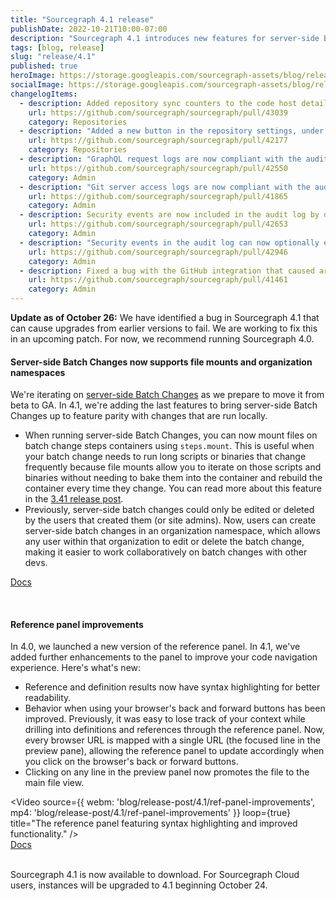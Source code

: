 ```yaml
---
title: "Sourcegraph 4.1 release"
publishDate: 2022-10-21T10:00-07:00
description: "Sourcegraph 4.1 introduces new features for server-side Batch Changes and improvements to the code navigation reference panel."
tags: [blog, release]
slug: "release/4.1"
published: true
heroImage: https://storage.googleapis.com/sourcegraph-assets/blog/release-post/4.1/sourcegraph-4-1-hero.png
socialImage: https://storage.googleapis.com/sourcegraph-assets/blog/release-post/4.1/sourcegraph-4-1-hero.png
changelogItems:
  - description: Added repository sync counters to the code host details page to give visibility into external service sync progress.
    url: https://github.com/sourcegraph/sourcegraph/pull/43039
    category: Repositories
  - description: "Added a new button in the repository settings, under \"Mirroring,\" to delete a repository from disk and reclone it. This prevents the need to manually delete failed repositories from the Git server."
    url: https://github.com/sourcegraph/sourcegraph/pull/42177
    category: Repositories
  - description: "GraphQL request logs are now compliant with the audit logging format. The old GraphQl logging based on `LOG_ALL_GRAPHQL_REQUESTS` env var is now deprecated and scheduled for removal."
    url: https://github.com/sourcegraph/sourcegraph/pull/42550
    category: Admin
  - description: "Git server access logs are now compliant with the audit logging format. This introduces a breaking change: The 'actor' field is now nested under the 'audit' field."
    url: https://github.com/sourcegraph/sourcegraph/pull/41865
    category: Admin
  - description: Security events are now included in the audit log by default to provide more visibility to security teams.
    url: https://github.com/sourcegraph/sourcegraph/pull/42653
    category: Admin
  - description: "Security events in the audit log can now optionally exclude internal actor traffic to reduce noise. This traffic is excluded by default, but can be enabled with the `log.auditLog.backgroundJobs` setting."
    url: https://github.com/sourcegraph/sourcegraph/pull/42946
    category: Admin
  - description: Fixed a bug with the GitHub integration that caused archived repositories to be incorrectly returned when using the "public" repositoryQuery keyword.
    url: https://github.com/sourcegraph/sourcegraph/pull/41461
    category: Admin
---
```


<Alert>
  <strong>Update as of October 26:</strong> We have identified a bug in Sourcegraph 4.1 that can cause upgrades from earlier versions to fail. We are working to fix this in an upcoming patch. For now, we recommend running Sourcegraph 4.0.
</Alert>

<Badge link="/batch-changes" text="Batch Changes" color="blue" size="small" />

#### Server-side Batch Changes now supports file mounts and organization namespaces

We're iterating on [server-side Batch Changes](https://about.sourcegraph.com/blog/release/4.0#high-leverage-ways-to-improve-your-entire-codebase) as we prepare to move it from beta to GA. In 4.1, we're adding the last features to bring server-side Batch Changes up to feature parity with changes that are run locally.
- When running server-side Batch Changes, you can now mount files on batch change steps containers using `steps.mount`. This is useful when your batch change needs to run long scripts or binaries that change frequently because file mounts allow you to iterate on those scripts and binaries without needing to bake them into the container and rebuild the container every time they change. You can read more about this feature in the [3.41 release post](https://about.sourcegraph.com/blog/release/3.41).
- Previously, server-side batch changes could only be edited or deleted by the users that created them (or site admins). Now, users can create server-side batch changes in an organization namespace, which allows any user within that organization to edit or delete the batch change, making it easier to work collaboratively on batch changes with other devs.

<a href="https://docs.sourcegraph.com/batch_changes/how-tos/server_side_file_mounts" className="tw-not-italic tw-flex tw-items-center tw-mb-sm">Docs<OpenInNewIcon className="tw-ml-xxs" size={18} /></a>

<br />
<Badge link="/code-search" text="Code Search" color="cerise" size="small" />

#### Reference panel improvements

In 4.0, we launched a new version of the reference panel. In 4.1, we've added further enhancements to the panel to improve your code navigation experience. Here's what's new:
- Reference and definition results now have syntax highlighting for better readability.
- Behavior when using your browser's back and forward buttons has been improved. Previously, it was easy to lose track of your context while drilling into definitions and references through the reference panel. Now, every browser URL is mapped with a single URL (the focused line in the preview pane), allowing the reference panel to update accordingly when you click on the browser's back or forward buttons.
- Clicking on any line in the preview panel now promotes the file to the main file view.

<Video 
  source={{
    webm: 'blog/release-post/4.1/ref-panel-improvements',
    mp4: 'blog/release-post/4.1/ref-panel-improvements'
  }}
  loop={true}
  title="The reference panel featuring syntax highlighting and improved functionality."
/>
<br />
<a href="https://docs.sourcegraph.com/code_navigation/explanations/features#find-references" className="tw-not-italic tw-flex tw-items-center tw-mb-sm">Docs<OpenInNewIcon className="tw-ml-xxs" size={18} /></a>

<br />
Sourcegraph 4.1 is now available to download. For Sourcegraph Cloud users, instances will be upgraded to 4.1 beginning October 24.
